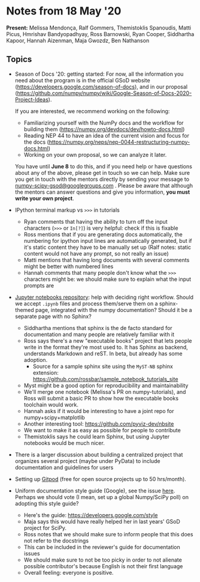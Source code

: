 # Notes from 18 May '20

**Present:** Melissa Mendonça, Ralf Gommers, Themistoklis Spanoudis, Matti Picus, Hmrishav Bandyopadhyay, Ross Barnowski, Ryan Cooper, Siddhartha Kapoor, Hannah Aizenman, Maja Gwozdz, Ben Nathanson


## Topics

- Season of Docs '20: getting started:
    For now, all the information you need about the program is in the official GSoD website (https://developers.google.com/season-of-docs), and in our proposal (https://github.com/numpy/numpy/wiki/Google-Season-of-Docs-2020-Project-Ideas).

    If you are interested, we recommend working on the following:

    - Familiarizing yourself with the NumPy docs and the workflow for building them (https://numpy.org/devdocs/dev/howto-docs.html)
    - Reading NEP 44 to have an idea of the current vision and focus for the docs (https://numpy.org/neps/nep-0044-restructuring-numpy-docs.html)
    - Working on your own proposal, so we can analyze it later.

    You have until **June 8** to do this, and if you need help or have questions about any of the above, please get in touch so we can help. Make sure you get in touch with the mentors directly by sending your message to numpy-scipy-gsod@googlegroups.com . Please be aware that although the mentors can answer questions and give you information, **you must write your own project**.


- IPython terminal markup vs `>>>` in tutorials
    - Ryan comments that having the ability to turn off the input characters (`>>>` or `In[?]`) is very helpful: check if this is fixable
    - Ross mentions that if you are generating docs automatically, the numbering for ipython input lines are automatically generated, but if it's static content they have to be manually set up (Ralf notes: static content would not have any prompt, so not really an issue)
    - Matti mentions that having long documents with several comments might be better with numbered lines
    - Hannah comments that many people don't know what the `>>>` characters might be: we should make sure to explain what the input prompts are 


- [Jupyter notebooks repository](https://github.com/numpy/numpy-tutorials): help with deciding right workflow. Should we accept `.ipynb` files and process them/serve them on a sphinx-themed page, integrated with the numpy documentation? Should it be a separate page with no Sphinx?
    - Siddhartha mentions that sphinx is the de facto standard for documentation and many people are relatively familiar with it
    - Ross says there's a new "executable books" project that lets people write in the format they're most used to. It has Sphinx as backend, understands Markdown and reST. In beta, but already has some adoption.
      * Source for a sample sphinx site using the `MyST-NB` sphinx extension: https://github.com/rossbar/sample_notebook_tutorials_site
    - Myst might be a good option for reproducibility and maintainability
    - We'll merge one notebook (Melissa's PR on numpy-tutorials), and Ross will submit a basic PR to show how the executable books toolchain would work.
    - Hannah asks if it would be interesting to have a joint repo for numpy+scipy+matplotlib
    - Another interesting tool: https://github.com/pyviz-dev/nbsite
    - We want to make it as easy as possible for people to contribute
    - Themistoklis says he could learn Sphinx, but using Jupyter notebooks would be much nicer.

<a name="centralized_project"></a>
- There is a larger discussion about building a centralized project that organizes several project (maybe under PyData) to include documentation and guidelines for users

- Setting up [Gitpod](https://gitpod.io) (free for open source projects up to 50 hrs/month). 

- Uniform documentation style guide (Google), see the issue [here](https://github.com/numpy/numpy/issues/16262). Perhaps we should vote (I mean, set up a global Numpy/SciPy poll) on adopting this style guide?
    - Here's the guide: https://developers.google.com/style
    - Maja says this would have really helped her in last years' GSoD project for SciPy.
    - Ross notes that we should make sure to inform people that this does not refer to the docstrings
    - This can be included in the reviewer's guide for documentation issues
    - We should make sure to not be too picky in order to not alienate possible contributor's because English is not their first language
    - Overall feeling: everyone is positive.
